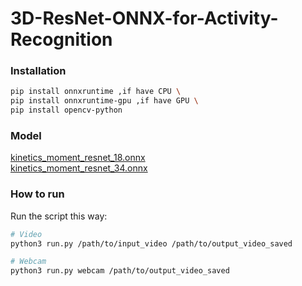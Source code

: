 # 3D-ResNet-ONNX-for-Activity-Recognition

### Installation
```sh
pip install onnxruntime ,if have CPU \
pip install onnxruntime-gpu ,if have GPU \
pip install opencv-python
```
### Model

[kinetics_moment_resnet_18.onnx](https://drive.google.com/file/d/1i3Ghm34H0Tn1Iy9Bapz_uxs8ZNesW2Ny/view?usp=sharing) \
[kinetics_moment_resnet_34.onnx](https://drive.google.com/file/d/1L1cCq37pfM91gSwetehbfSZPC6ou7MIU/view?usp=sharing)

### How to run
Run the script this way:

```sh
# Video
python3 run.py /path/to/input_video /path/to/output_video_saved

# Webcam
python3 run.py webcam /path/to/output_video_saved
```
